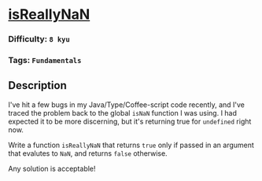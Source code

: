# [isReallyNaN](https://www.codewars.com/kata/56c24c58e0c0f741d4001aef)

### Difficulty: `8 kyu`

### Tags: `Fundamentals`

## Description

I've hit a few bugs in my Java/Type/Coffee-script code recently, and I've traced the problem back to the global `isNaN` function I was using. I had expected it to be more discerning, but it's returning true for `undefined` right now.

Write a function `isReallyNaN` that returns `true` only if passed in an argument that evalutes to `NaN`, and returns `false` otherwise.

Any solution is acceptable!

